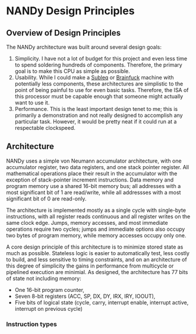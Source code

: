 # NANDy Design Principles

## Overview of Design Principles
The NANDy architecture was built around several design goals:
1. Simplicity. I have not a lot of budget for this project and even less time to spend soldering hundreds of components. Therefore, the primary goal is to make this CPU as simple as possible.
2. Usability. While I could make a [Subleq](https://en.wikipedia.org/wiki/One-instruction_set_computer#Subtract_and_branch_if_less_than_or_equal_to_zero "Wikipedia: One-instruction set computer: Subleq") or [Brainfuck](https://en.wikipedia.org/wiki/Brainfuck "Wikipedia: Brainfuck") machine with potentially less components, these architectures are simplistic to the point of being painful to use for even basic tasks. Therefore, the ISA of this processor must be capable enough that someone might actually want to use it.
3. Performance. This is the least important design tenet to me; this is primarily a demonstration and not really designed to accomplish any particular task. However, it would be pretty neat if it could run at a respectable clockspeed.

## Architecture
NANDy uses a simple von Neumann accumulator architecture, with one accumulator register, two data registers, and one stack pointer register. All mathematical operations place their result in the accumulator with the exception of stack-pointer increment instructions. Data memory and program memory use a shared 16-bit memory bus; all addresses with a most significant bit of 1 are read/write, while all addressses with a most significant bit of 0 are read-only.
   
The architecture is implemented mostly as a single cycle with single-byte instructions, with all register reads continuous and all register writes on the same clock edge. Jumps, memory accesses, and most immediate operations require two cycles; jumps and immediate options also occupy two bytes of program memory, while memory accesses occupy only one.

A core design principle of this architecture is to minimize stored state as much as possible. Stateless logic is easier to automatically test, less costly to build, and less sensitive to timing constraints, and on an architecture of this degree of simplicity the gains in performance from multicycle or pipelined execution are minimial. As designed, the architecture has 77 bits of state not including memory:
* One 16-bit program counter,
* Seven 8-bit registers (ACC, SP, DX, DY, IRX, IRY, IOOUT),
* Five bits of logical state (cycle, carry, interrupt enable, interrupt active, interrupt on previous cycle)



### Instruction types
